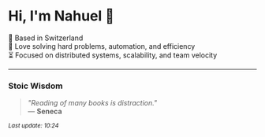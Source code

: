 # Hi, I'm Nahuel :wave:

📍 Based in Switzerland  
💪 Love solving hard problems, automation, and efficiency  
⏳ Focused on distributed systems, scalability, and team velocity  

---

### Stoic Wisdom
> _"Reading of many books is distraction."_  
> — **Seneca**

<sub>*Last update: 10:24*</sub>
